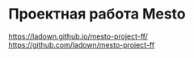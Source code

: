 # Проектная работа Mesto

https://ladown.github.io/mesto-project-ff/
https://github.com/ladown/mesto-project-ff
